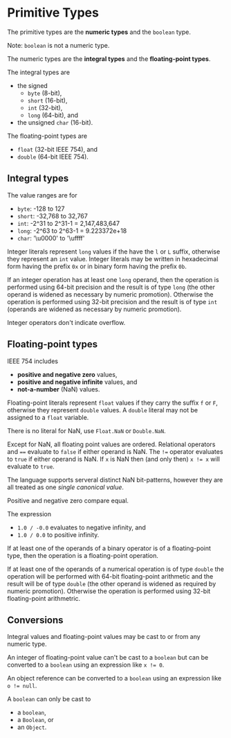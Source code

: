 
Primitive Types
===============

The primitive types are the __numeric types__ and the `boolean` type.

Note: `boolean` is not a numeric type.

The numeric types are the __integral types__ and the __floating-point types__.

The integral types are

- the signed
  - `byte` (8-bit),
  - `short` (16-bit),
  - `int` (32-bit),
  - `long` (64-bit), and
- the unsigned `char` (16-bit).

The floating-point types are

- `float` (32-bit IEEE 754), and
- `double` (64-bit IEEE 754).


Integral types
--------------

The value ranges are for

- `byte`: -128 to 127 
- `short`: -32,768 to 32,767
- `int`: -2^31 to 2^31-1 = 2,147,483,647
- `long`: -2^63 to 2^63-1 = 9.223372e+18
- `char`: '\u0000' to '\uffff'

Integer literals represent `long` values if the have the `l` or `L` suffix, otherwise they represent an `int` value. Integer literals may be written in hexadecimal form having the prefix `0x` or in binary form having the prefix `0b`.

If an integer operation has at least one `long` operand, then the operation is performed using 64-bit precision and the result is of type `long` (the other operand is widened as necessary by numeric promotion). Otherwise the operation is performed using 32-bit precision and the result is of type `int` (operands are widened as necessary by numeric promotion). 

Integer operators don't indicate overflow.


Floating-point types
--------------------

IEEE 754 includes

* __positive and negative zero__ values,
* __positive and negative infinite__ values, and
* __not-a-number__ (NaN) values.

Floating-point literals represent `float` values if they carry the suffix `f` or `F`, otherwise they represent `double` values. A `double` literal may not be assigned to a `float` variable.

There is no literal for NaN, use `Float.NaN` or `Double.NaN`.

Except for NaN, all floating point values are ordered. Relational operators and `==` evaluate to `false` if either operand is NaN. The `!=` operator evaluates to `true` if either operand is NaN. If `x` is NaN then (and only then) `x != x` will evaluate to `true`.

The language supports serveral distinct NaN bit-patterns, however they are all treated as one *single canonical value*. 

Positive and negative zero compare equal.

The expression 
- `1.0 / -0.0` evaluates to negative infinity, and
- `1.0 / 0.0` to positive infinity.

If at least one of the operands of a binary operator is of a floating-point type, then the operation is a floating-point operation. 

If at least one of the operands of a numerical operation is of type `double` the operation will be performed with 64-bit floating-point arithmetic and the result will be of type `double` (the other operand is widened as required by numeric promotion). Otherwise the operation is performed  using 32-bit floating-point arithmetric.


Conversions
-----------

Integral values and floating-point values may be cast to or from any numeric type.

An integer of floating-point value can't be cast to a `boolean` but can be converted to a `boolean` using an expression like `x != 0`.

An object reference can be converted to a `boolean` using an expression like `o != null`.

A `boolean` can only be cast to 

- a `boolean`,
- a `Boolean`, or
- an `Object`.


